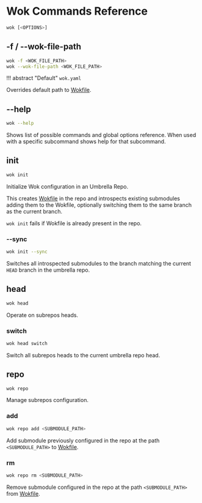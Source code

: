 # Wok Commands Reference

```sh
wok [<OPTIONS>]
```

## -f / --wok-file-path

```sh
wok -f <WOK_FILE_PATH>
wok --wok-file-path <WOK_FILE_PATH>
```

!!! abstract "Default"
    `wok.yaml`

Overrides default path to [Wokfile](./wokfile.md).


## --help

```sh
wok --help
```

Shows list of possible commands and global options reference. When used with a specific subcommand shows help for that subcommand.


## init

```sh
wok init
```

Initialize Wok configuration in an Umbrella Repo.

This creates [Wokfile](./wokfile.md) in the repo and introspects existing submodules adding them to the Wokfile, optionally switching them to the same branch as the current branch.

`wok init` fails if Wokfile is already present in the repo.


### --sync

```sh
wok init --sync
```

Switches all introspected submodules to the branch matching the current `HEAD` branch in the umbrella repo.


## head

```sh
wok head
```

Operate on subrepos heads.


### switch

```sh
wok head switch
```

Switch all subrepos heads to the current umbrella repo head.


## repo

```sh
wok repo
```

Manage subrepos configuration.


### add

```sh
wok repo add <SUBMODULE_PATH>
```

Add submodule previously configured in the repo at the path `<SUBMODULE_PATH>` to [Wokfile](./wokfile.md).


### rm

```sh
wok repo rm <SUBMODULE_PATH>
```

Remove submodule configured in the repo at the path `<SUBMODULE_PATH>` from [Wokfile](./wokfile.md).
